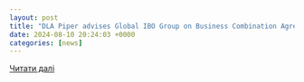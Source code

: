 ```yaml
---
layout: post
title: "DLA Piper advises Global IBO Group on Business Combination Agreement with BUJA | DLA Piper"
date: 2024-08-10 20:24:03 +0000
categories: [news]
---
```


[Читати далі](https://www.dlapiper.com/en-ca/news/2024/08/dla-piper-advises-global-ibo-group-on-business-combination-agreement-with-buja)
